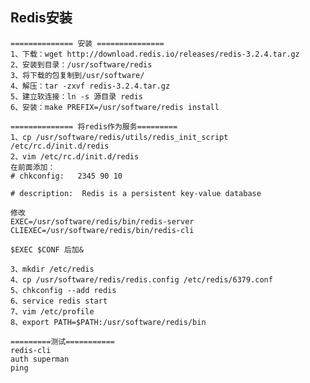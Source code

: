 ## Redis安装

	============== 安装 ===============
	1、下载：wget http://download.redis.io/releases/redis-3.2.4.tar.gz
	2、安装到目录：/usr/software/redis
	3、将下载的包复制到/usr/software/
	4、解压：tar -zxvf redis-3.2.4.tar.gz
	5、建立软连接：ln -s 源目录 redis
	6、安装：make PREFIX=/usr/software/redis install
	
	============== 将redis作为服务=========
	1、cp /usr/software/redis/utils/redis_init_script /etc/rc.d/init.d/redis
	2、vim /etc/rc.d/init.d/redis
	在前面添加：
	# chkconfig:   2345 90 10
	
	# description:  Redis is a persistent key-value database
	
	修改   
	EXEC=/usr/software/redis/bin/redis-server
	CLIEXEC=/usr/software/redis/bin/redis-cli
	
	$EXEC $CONF 后加&
	
	3、mkdir /etc/redis
	4、cp /usr/software/redis/redis.config /etc/redis/6379.conf
	5、chkconfig --add redis
	6、service redis start
	7、vim /etc/profile
	8、export PATH=$PATH:/usr/software/redis/bin
	
	=========测试===========
	redis-cli 
	auth superman
	ping